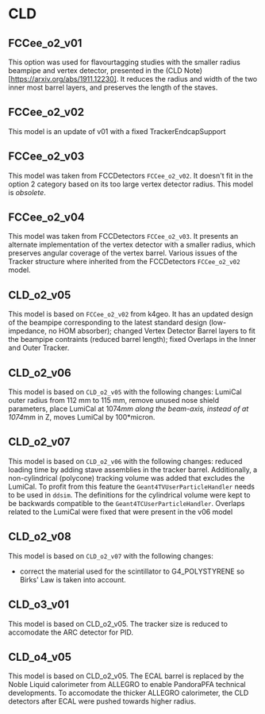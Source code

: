 CLD
====

FCCee_o2_v01
------------

This option was used for flavourtagging studies with the smaller radius beampipe and vertex detector, presented in the
(CLD Note)[https://arxiv.org/abs/1911.12230]. It reduces the radius and width of the two inner most barrel layers, and
preserves the length of the staves.

FCCee_o2_v02
------------

This model is an update of v01 with a fixed TrackerEndcapSupport

FCCee_o2_v03
------------

This model was taken from FCCDetectors `FCCee_o2_v02`. It doesn't fit in the option 2 category based on its too large
vertex detector radius. This model is _obsolete_.

FCCee_o2_v04
------------

This model was taken from FCCDetectors `FCCee_o2_v03`. It presents an alternate implementation of the vertex detector
with a smaller radius, which preserves angular coverage of the vertex barrel. Various issues of the Tracker structure
where inherited from the FCCDetectors `FCCee_o2_v02` model.

CLD_o2_v05
----------

This model is based on `FCCee_o2_v02` from k4geo. It has an updated design of the beampipe corresponding to the latest
standard design (low-impedance, no HOM absorber); changed Vertex Detector Barrel layers to fit the beampipe contraints (reduced barrel length); fixed
Overlaps in the Inner and Outer Tracker.

CLD_o2_v06
----------

This model is based on `CLD_o2_v05` with the following changes: LumiCal outer radius from 112 mm to 115 mm, remove
unused nose shield parameters, place LumiCal at 1074*mm along the beam-axis, instead of at 1074*mm in Z, moves LumiCal by 100*micron.

CLD_o2_v07
----------

This model is based on `CLD_o2_v06` with the following changes: reduced loading time by adding stave assemblies in the tracker barrel.
Additionally, a non-cylindrical (polycone) tracking volume was added that excludes the LumiCal. To profit from this feature the `Geant4TVUserParticleHandler`
needs to be used in `ddsim`. The definitions for the cylindrical volume were kept to be backwards compatible to the `Geant4TCUserParticleHandler`.
Overlaps related to the LumiCal were fixed that were present in the v06 model

CLD_o2_v08
----------

This model is based on `CLD_o2_v07` with the following changes:

* correct the material used for the scintillator to G4_POLYSTYRENE so Birks' Law is taken into account.

CLD_o3_v01
----------

This model is based on CLD_o2_v05. The tracker size is reduced to accomodate the ARC detector for PID.

CLD_o4_v05
----------

This model is based on CLD_o2_v05. The ECAL barrel is replaced by the Noble Liquid calorimeter from ALLEGRO to enable PandoraPFA technical developments. To accomodate the thicker ALLEGRO calorimeter, the CLD detectors after ECAL were pushed towards higher radius. 
